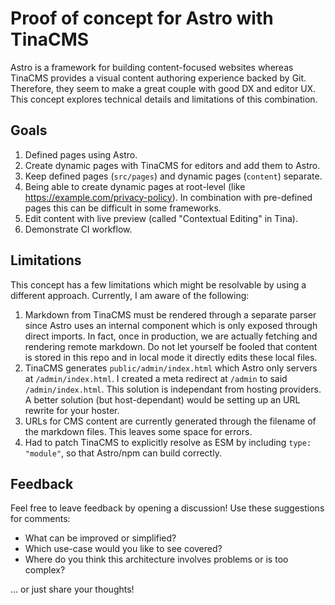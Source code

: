 # Proof of concept for Astro with TinaCMS

Astro is a framework for building content-focused websites whereas TinaCMS provides a visual content authoring experience backed by Git. Therefore, they seem to make a great couple with good DX and editor UX. This concept explores technical details and limitations of this combination.

## Goals

1. Defined pages using Astro.
1. Create dynamic pages with TinaCMS for editors and add them to Astro.
1. Keep defined pages (`src/pages`) and dynamic pages (`content`) separate.
1. Being able to create dynamic pages at root-level (like https://example.com/privacy-policy). In combination with pre-defined pages this can be difficult in some frameworks.
1. Edit content with live preview (called "Contextual Editing" in Tina).
1. Demonstrate CI workflow.

## Limitations

This concept has a few limitations which might be resolvable by using a different approach. Currently, I am aware of the following:

1. Markdown from TinaCMS must be rendered through a separate parser since Astro uses an internal component which is only exposed through direct imports. In fact, once in production, we are actually fetching and rendering remote markdown. Do not let yourself be fooled that content is stored in this repo and in local mode it directly edits these local files.
1. TinaCMS generates `public/admin/index.html` which Astro only servers at `/admin/index.html`. I created a meta redirect at `/admin` to said `/admin/index.html`. This solution is independant from hosting providers. A better solution (but host-dependant) would be setting up an URL rewrite for your hoster.
1. URLs for CMS content are currently generated through the filename of the markdown files. This leaves some space for errors.
1. Had to patch TinaCMS to explicitly resolve as ESM by including `type: "module"`, so that Astro/npm can build correctly.

## Feedback

Feel free to leave feedback by opening a discussion! Use these suggestions for comments:

- What can be improved or simplified?
- Which use-case would you like to see covered?
- Where do you think this architecture involves problems or is too complex?

... or just share your thoughts!
